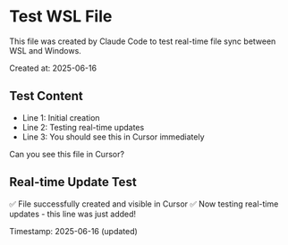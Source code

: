 # Test WSL File

This file was created by Claude Code to test real-time file sync between WSL and Windows.

Created at: 2025-06-16

## Test Content
- Line 1: Initial creation
- Line 2: Testing real-time updates
- Line 3: You should see this in Cursor immediately

Can you see this file in Cursor?

## Real-time Update Test
✅ File successfully created and visible in Cursor
✅ Now testing real-time updates - this line was just added!

Timestamp: 2025-06-16 (updated)